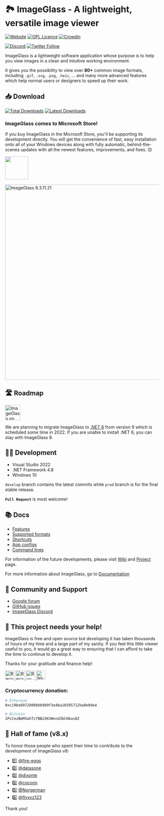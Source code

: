 🏞 ImageGlass - A lightweight, versatile image viewer
===


[![Website](https://img.shields.io/badge/www-imageglass.org-0099BC.svg?maxAge=3600&color=%233097B8)](https://imageglass.org)
[![GPL Licence](https://img.shields.io/badge/license-GPLv3-green.svg?maxAge=3600)](https://github.com/d2phap/ImageGlass/blob/master/LICENSE)
[![Crowdin](https://d322cqt584bo4o.cloudfront.net/imageglass/localized.svg)](https://crowdin.com/project/imageglass)

[![Discord](https://img.shields.io/discord/818852544859209748?label=chat&logo=discord&color=%233097B8&style=social)](http://discord.io/imageglass)
[![Twitter Follow](https://img.shields.io/twitter/follow/duongdieuphap?style=social)](https://twitter.com/duongdieuphap)



ImageGlass is a lightweight software application whose purpose is to help you view images in a clean and intuitive working environment.

It gives you the possibility to view over **80+** common image formats, including `.gif`, `.svg`, `.png`, `.heic`, ... and many more advanced features which help normal users or designers to speed up their work.


## 📥 Download
[![Total Downloads](https://img.shields.io/github/downloads/d2phap/imageglass/total?color=%233097B8&label=total%20downloads&style=for-the-badge)](https://imageglass.org/download)
[![Latest Downloads](https://img.shields.io/github/downloads/d2phap/imageglass/latest/total?color=%23932043&label=latest%20version&style=for-the-badge)](https://imageglass.org/download)



### ImageGlass comes to Microsoft Store!
If you buy ImageGlass in the Microsoft Store, you'll be supporting its development directly. You will get the convenience of fast, easy installation onto all of your Windows devices along with fully automatic, behind-the-scenes updates with all the newest features, improvements, and fixes. 😊

<a href="https://www.microsoft.com/store/productId/9N33VZK3C7TH">
  <img height="75" src="https://upload.wikimedia.org/wikipedia/commons/f/f7/Get_it_from_Microsoft_Badge.svg" />
</a><br/><br/>


<a href="https://www.imageglass.org/download" target="_blank" title="View screen shots">
<img src="https://imageglass.org/upload/photo/release/8.3_1.jpg" alt="ImageGlass 8.3.11.21" width="640">
</a><br/>


## 🛣 Roadmap
<a href="https://devblogs.microsoft.com/dotnet/announcing-net-6/" target="_blank" rel="noreferrer noopener">
  <img src="https://kontext.tech/api/flex/medias/obj-2290" alt="ImageGlass on .NET 6" style="height:50px" />
</a>

We are planning to migrate ImageGlass to [.NET 6](https://devblogs.microsoft.com/dotnet/announcing-net-6/) from version 9 which is scheduled some time in 2022. If you are unable to install .NET 6, you can stay with ImageGlass 8.


## 👨‍💻 Development
- Visual Studio 2022
- .NET Framework 4.8
- Windows 10

```develop``` branch contains the latest commits while ```prod``` branch is for the final stable release.

**``Pull Request``** is most welcome!



## 📚 Docs
- [Features](https://imageglass.org/docs/features)
- [Supported formats](https://imageglass.org/docs/supported-formats)
- [Shortcuts](https://imageglass.org/docs/ui-shortcuts-reference)
- [App configs](https://imageglass.org/docs/app-configs)
- [Command lines](https://imageglass.org/docs/command-line-utilities)


For information of the future developments, please visit [Wiki](https://github.com/d2phap/ImageGlass/wiki) and [Project](https://github.com/d2phap/ImageGlass/projects) page. 

For more information about ImageGlass, go to [Documentation](https://imageglass.org/docs)


## 🤼 Community and Support
- [Google forum](https://groups.google.com/forum/#!forum/imageglass)
- [GitHub issues](https://github.com/d2phap/ImageGlass/issues)
- [ImageGlass Discord](https://discord.io/imageglass)


## 💖 This project needs your help!
ImageGlass is free and open source but developing it has taken thousands of hours of my time and a large part of my sanity. If you feel this little viewer useful to you, it would go a great way to ensuring that I can afford to take the time to continue to develop it.

Thanks for your gratitude and finance help!

<a href="https://github.com/sponsors/d2phap" target="_blank" title="Become a sponsor">
<img src="https://img.shields.io/badge/Github-@d2phap-24292e.svg?maxAge=3600&logo=github" height="30" alt="Become a sponsor">
</a>

<a href="https://www.patreon.com/d2phap" target="_blank" title="Become a patron">
<img src="https://img.shields.io/badge/Patreon-@d2phap%20-e85b46.svg?maxAge=3600&logo=patreon" height="30" alt="Become a patron">
</a>

<a href="https://www.paypal.me/d2phap" target="_blank" title="Buy me a beer?">
<img src="https://img.shields.io/badge/PayPal-Donate%20$10%20-0070ba.svg?maxAge=3600&logo=paypal" height="30" alt="Buy me a beer?">
</a>

<a href="https://donorbox.org/imageglass" target="_blank" title="Wire transfer">
<img src="https://img.shields.io/badge/DonorBox-@imageglass%20-005384.svg?maxAge=3600&logo=donorbox" height="30" alt="Wire transfer">
</a>


### Cryptocurrency donation:

```bash
# Ethereum
0xc19be8972809b6b989f3e4ba16595712ba8e0de4

# Bitcoin
1PcCezBmM3ahTzfBBi5KVWnnd3bCHbas8Z
```

## 👑 Hall of fame (v8.x)
To honor those people who spent their time to contribute to the development of ImageGlass v8:
- 1️⃣ [@fire-eggs](https://github.com/fire-eggs)
- 2️⃣ [@datasone](https://github.com/datasone)
- 3️⃣ [@dixonte](https://github.com/dixonte)
- 4️⃣ [@cocoon](https://github.com/cocoon)
- 5️⃣ [@Norgerman](https://github.com/Norgerman)
- 6️⃣ [@flyxyz123](https://github.com/flyxyz123)

Thank you!
